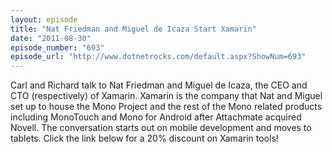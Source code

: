 ```yaml
---
layout: episode
title: "Nat Friedman and Miguel de Icaza Start Xamarin"
date: "2011-08-30"
episode_number: "693"
episode_url: "http://www.dotnetrocks.com/default.aspx?ShowNum=693"
---
```


Carl and Richard talk to Nat Friedman and Miguel de Icaza, the CEO and CTO (respectively) of Xamarin. Xamarin is the company that Nat and Miguel set up to house the Mono Project and the rest of the Mono related products including MonoTouch and Mono for Android after Attachmate acquired Novell. The conversation starts out on mobile development and moves to tablets. Click the link below for a 20% discount on Xamarin tools!
